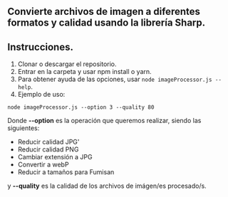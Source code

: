 ## Convierte archivos de imagen a diferentes formatos y calidad usando la librería Sharp.

## Instrucciones.

1. Clonar o descargar el repositorio.
2. Entrar en la carpeta y usar npm install o yarn.
3. Para obtener ayuda de las opciones, usar `node imageProcessor.js --help`.
4. Ejemplo de uso:

`node imageProcessor.js --option 3 --quality 80`

Donde **--option** es la operación que queremos realizar, siendo las siguientes:

- Reducir calidad JPG'
- Reducir calidad PNG
- Cambiar extensión a JPG
- Convertir a webP
- Reducir a tamaños para Fumisan

y **--quality** es la calidad de los archivos de imágen/es procesado/s.

